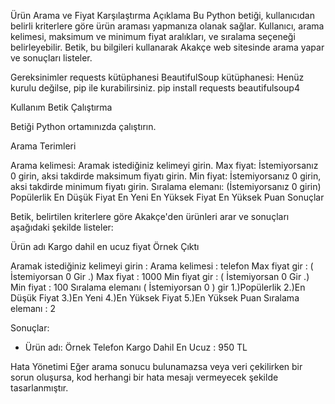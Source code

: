 Ürün Arama ve Fiyat Karşılaştırma
Açıklama
Bu Python betiği, kullanıcıdan belirli kriterlere göre ürün araması yapmanıza olanak sağlar. Kullanıcı, arama kelimesi, maksimum ve minimum fiyat aralıkları, ve sıralama seçeneği belirleyebilir. Betik, bu bilgileri kullanarak Akakçe web sitesinde arama yapar ve sonuçları listeler.

Gereksinimler
requests kütüphanesi
BeautifulSoup kütüphanesi: Henüz kurulu değilse, pip ile kurabilirsiniz.
pip install requests beautifulsoup4

Kullanım
Betik Çalıştırma

Betiği Python ortamınızda çalıştırın.

Arama Terimleri

Arama kelimesi: Aramak istediğiniz kelimeyi girin.
Max fiyat: İstemiyorsanız 0 girin, aksi takdirde maksimum fiyatı girin.
Min fiyat: İstemiyorsanız 0 girin, aksi takdirde minimum fiyatı girin.
Sıralama elemanı: (İstemiyorsanız 0 girin)
Popülerlik
En Düşük Fiyat
En Yeni
En Yüksek Fiyat
En Yüksek Puan
Sonuçlar

Betik, belirtilen kriterlere göre Akakçe'den ürünleri arar ve sonuçları aşağıdaki şekilde listeler:

Ürün adı
Kargo dahil en ucuz fiyat
Örnek Çıktı

Aramak istediğiniz kelimeyi girin : 
Arama kelimesi : telefon
Max fiyat gir : ( İstemiyorsan 0 Gir .)
Max fiyat : 1000
Min fiyat gir : ( İstemiyorsan 0 Gir .)
Min fiyat : 100
Sıralama elemanı ( İstemiyorsan 0 ) gir 
1.)Popülerlik
2.)En Düşük Fiyat
3.)En Yeni
4.)En Yüksek Fiyat
5.)En Yüksek Puan
Sıralama elemanı : 2

Sonuçlar:
- Ürün adı: Örnek Telefon
  Kargo Dahil En Ucuz : 950 TL

Hata Yönetimi
Eğer arama sonucu bulunamazsa veya veri çekilirken bir sorun oluşursa, kod herhangi bir hata mesajı vermeyecek şekilde tasarlanmıştır.
